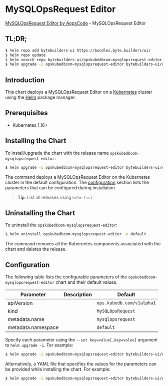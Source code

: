 # MySQLOpsRequest Editor

[MySQLOpsRequest Editor by AppsCode](https://byte.builders) - MySQLOpsRequest Editor

## TL;DR;

```bash
$ helm repo add bytebuilders-ui https://bundles.byte.builders/ui/
$ helm repo update
$ helm search repo bytebuilders-ui/opskubedbcom-mysqlopsrequest-editor --version=v0.4.10
$ helm upgrade -i opskubedbcom-mysqlopsrequest-editor bytebuilders-ui/opskubedbcom-mysqlopsrequest-editor -n default --create-namespace --version=v0.4.10
```

## Introduction

This chart deploys a MySQLOpsRequest Editor on a [Kubernetes](http://kubernetes.io) cluster using the [Helm](https://helm.sh) package manager.

## Prerequisites

- Kubernetes 1.16+

## Installing the Chart

To install/upgrade the chart with the release name `opskubedbcom-mysqlopsrequest-editor`:

```bash
$ helm upgrade -i opskubedbcom-mysqlopsrequest-editor bytebuilders-ui/opskubedbcom-mysqlopsrequest-editor -n default --create-namespace --version=v0.4.10
```

The command deploys a MySQLOpsRequest Editor on the Kubernetes cluster in the default configuration. The [configuration](#configuration) section lists the parameters that can be configured during installation.

> **Tip**: List all releases using `helm list`

## Uninstalling the Chart

To uninstall the `opskubedbcom-mysqlopsrequest-editor`:

```bash
$ helm uninstall opskubedbcom-mysqlopsrequest-editor -n default
```

The command removes all the Kubernetes components associated with the chart and deletes the release.

## Configuration

The following table lists the configurable parameters of the `opskubedbcom-mysqlopsrequest-editor` chart and their default values.

|     Parameter      | Description |               Default                |
|--------------------|-------------|--------------------------------------|
| apiVersion         |             | <code>ops.kubedb.com/v1alpha1</code> |
| kind               |             | <code>MySQLOpsRequest</code>         |
| metadata.name      |             | <code>mysqlopsrequest</code>         |
| metadata.namespace |             | <code>default</code>                 |


Specify each parameter using the `--set key=value[,key=value]` argument to `helm upgrade -i`. For example:

```bash
$ helm upgrade -i opskubedbcom-mysqlopsrequest-editor bytebuilders-ui/opskubedbcom-mysqlopsrequest-editor -n default --create-namespace --version=v0.4.10 --set apiVersion=ops.kubedb.com/v1alpha1
```

Alternatively, a YAML file that specifies the values for the parameters can be provided while
installing the chart. For example:

```bash
$ helm upgrade -i opskubedbcom-mysqlopsrequest-editor bytebuilders-ui/opskubedbcom-mysqlopsrequest-editor -n default --create-namespace --version=v0.4.10 --values values.yaml
```
